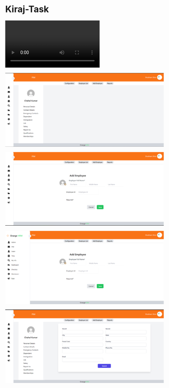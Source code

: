 # Kiraj-Task


<video src="Video/20231102-2001-45.7714142.mp4" controls title="Demo Video"></video>



![Alt text](image.png)


![Alt text](image-1.png)


![Alt text](image-2.png)


![Alt text](image-3.png)